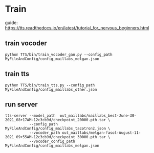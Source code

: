 # Train
guide: https://tts.readthedocs.io/en/latest/tutorial_for_nervous_beginners.html

## train vocoder
```
python TTS/bin/train_vocoder_gan.py --config_path MyFileAndConfig/config_maillabs_melgan.json
```

## train tts
```
python TTS/bin/train_tts.py --config_path MyFileAndConfig/config_maillabs_other.json
```

## run server
```
tts-server --model_path  out_maillabs/maillabs_best-June-30-2021_08+17AM-12c3cb9d/checkpoint_20000.pth.tar \
           --config_path MyFileAndConfig/config_maillabs_tacotron2.json \
           --vocoder_path out_maillabs/melgan-fasol-August-11-2021_09+55AM-12c3cb9d/checkpoint_30000.pth.tar \
           --vocoder_config_path MyFileAndConfig/config_maillabs_melgan.json
```
